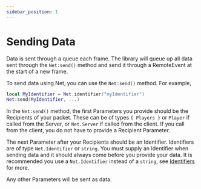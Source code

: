 ```yaml
---
sidebar_position: 1
---
```



# Sending Data

Data is sent through a queue each frame. The library will queue up all data sent through the ``Net:send()`` method
and send it through a RemoteEvent at the start of a new frame.

To send data using Net, you can use the ``Net:send()`` method. For example,
```lua
local MyIdentifier = Net.identifier("myIdentifier")
Net:send(MyIdentifier, ...)
```

In the ``Net:send()`` method, the first Parameters you provide should be the Recipients of your packet.
These can be of types ``{ Players }`` or ``Player`` if called from the Server, or ``Net.Server`` if called from the client.
If you call from the client, you do not have to provide a Recipient Parameter.

The next Parameter after your Recipients should be an Identifier. Identifiers are of type ``Net.Identifier`` or ``string``.
You must supply an Identifier when sending data and it should always come before you provide your data.
It is recommended you use a ``Net.Identifier`` instead of a ``string``, see [Identifiers](handling-data/compressing-data.md#identifiers) for more.

Any other Parameters will be sent as data.